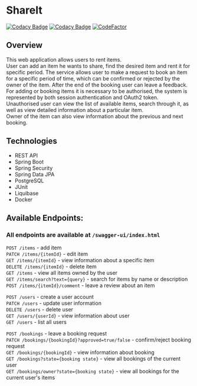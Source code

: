 # ShareIt

[![Codacy Badge](https://app.codacy.com/project/badge/Grade/66e33c8b4d6340ed8627ebcf531896f3)](https://app.codacy.com/gh/faspix/shareIt/dashboard?utm_source=gh&utm_medium=referral&utm_content=&utm_campaign=Badge_grade)
[![Codacy Badge](https://app.codacy.com/project/badge/Coverage/66e33c8b4d6340ed8627ebcf531896f3)](https://app.codacy.com/gh/faspix/shareIt/dashboard?utm_source=gh&utm_medium=referral&utm_content=&utm_campaign=Badge_coverage)
[![CodeFactor](https://www.codefactor.io/repository/github/faspix/event-hub/badge)](https://www.codefactor.io/repository/github/faspix/event-hub)

## Overview
This web application allows users to rent items.  
User can add an item he wants to share, find the desired item and rent it for specific period. The service allows user to make a request to book an item for a specific period of time, which can be confirmed or rejected by the owner of the item. After the end of the booking user can leave a feedback.  
For adding or booking items it is necessary to be authorised, the system is represented by both session authentication and OAuth2 token.
Unauthorised user can view the list of available items, search through it, as well as view detailed information about a particular item.  
Owner of the item can also view information about the previous and next booking.
## Technologies
* REST API
* Spring Boot
* Spring Security
* Spring Data JPA
* PostgreSQL
* JUnit
* Liquibase 
* Docker
## Available Endpoints:
### All endpoints are available at `/swagger-ui/index.html`
`POST /items` - add item  
`PATCH /items/{itemId}` - edit item  
`GET /items/{itemId}` - view information about a specific item  
`DELETE /items/{itemId}` - delete item  
`GET /items` - view all items owned by the user  
`GET /items/search?text={query}` - search for items by name or description  
`POST /items/{itemId}/comment` - leave a review about an item

`POST /users` - create a user account  
`PATCH /users` - update user information  
`DELETE /users` - delete user  
`GET /users/{userId}` - view information about user  
`GET /users` - list all users  

`POST /bookings` - leave a booking request  
`PATCH /bookings/{bookingId}?approved=true/false` - confirm/reject booking request  
`GET /bookings/{bookingId}` - view information about booking  
`GET /bookings?state={booking state}` - view all bookings of the current user  
`GET /bookings/owner?state={booking state}` - view all bookings for the current user's items
